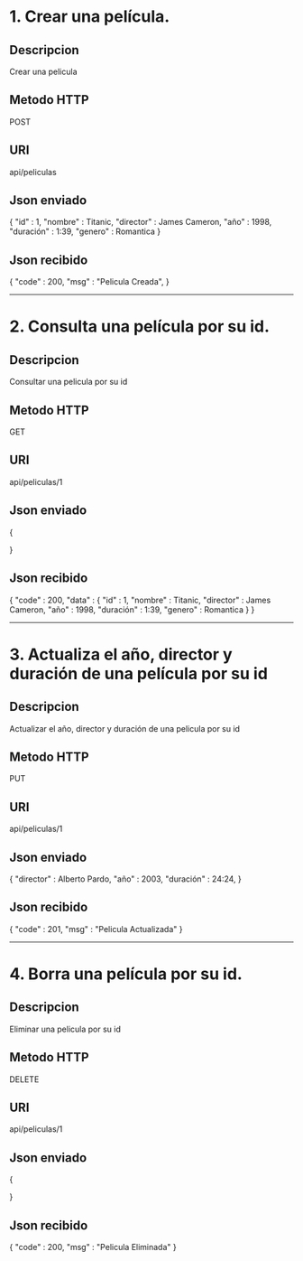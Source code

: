 # 1. Crear una película.
## Descripcion
Crear una pelicula

## Metodo HTTP
POST

## URI
api/peliculas

## Json enviado
{
    "id" : 1,
    "nombre" : Titanic,
    "director" : James Cameron,
    "año" : 1998,
    "duración" : 1:39,
    "genero" : Romantica
}

## Json recibido
{
    "code" : 200,
    "msg" : "Pelicula Creada",
}

---

# 2. Consulta una película por su id.
## Descripcion
Consultar una pelicula por su id

## Metodo HTTP
GET

## URI
api/peliculas/1

## Json enviado
{

}

## Json recibido
{
    "code" : 200,
    "data" : {
        "id" : 1,
        "nombre" : Titanic,
        "director" : James Cameron,
        "año" : 1998,
        "duración" : 1:39,
        "genero" : Romantica
    }
}

---

# 3. Actualiza el año, director y duración de una película por su id
## Descripcion
Actualizar el año, director y duración de una pelicula por su id

## Metodo HTTP
PUT

## URI
api/peliculas/1

## Json enviado
{
    "director" : Alberto Pardo,
    "año" : 2003,
    "duración" : 24:24,
}

## Json recibido
{
    "code" : 201,
    "msg" : "Pelicula Actualizada"
}

---

# 4. Borra una película por su id.
## Descripcion
Eliminar una pelicula por su id

## Metodo HTTP
DELETE

## URI
api/peliculas/1

## Json enviado
{

}

## Json recibido
{
    "code" : 200,
    "msg" : "Pelicula Eliminada"
}